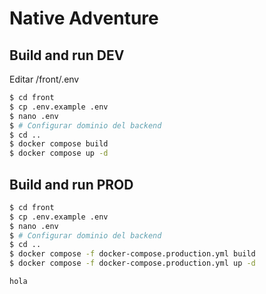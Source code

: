 # Native Adventure

## Build and run DEV

Editar /front/.env

```bash
$ cd front
$ cp .env.example .env
$ nano .env
$ # Configurar dominio del backend
$ cd ..
$ docker compose build
$ docker compose up -d
```

## Build and run PROD

```bash
$ cd front
$ cp .env.example .env
$ nano .env
$ # Configurar dominio del backend
$ cd ..
$ docker compose -f docker-compose.production.yml build
$ docker compose -f docker-compose.production.yml up -d

hola
```
